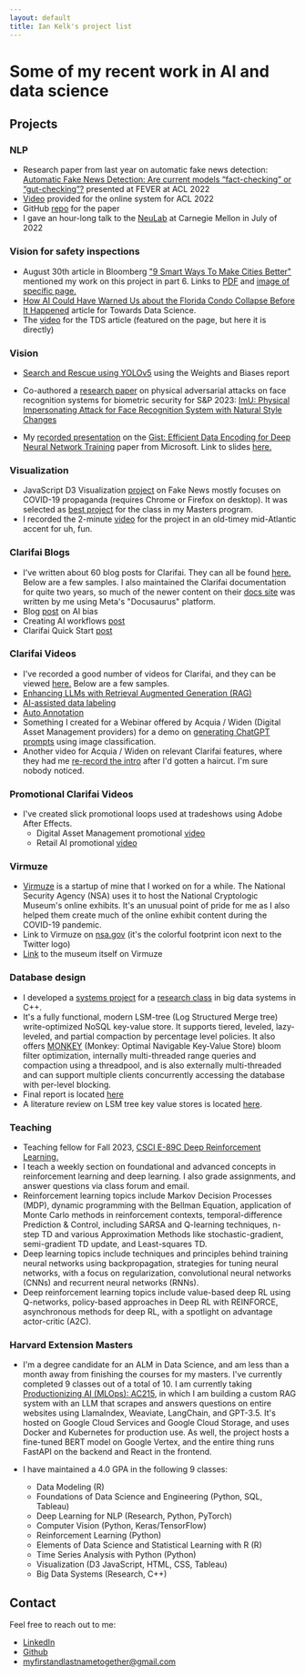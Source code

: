 ```yaml
---
layout: default
title: Ian Kelk's project list
---
```

# Some of my recent work in AI and data science

## Projects

### NLP
* Research paper from last year on automatic fake news detection: [Automatic Fake News Detection: Are current models “fact-checking” or “gut-checking”?](https://aclanthology.org/2022.fever-1.4/) presented at FEVER at ACL 2022
* [Video](https://www.youtube.com/watch?v=v4Ue97kzX8Q&t) provided for the online system for ACL 2022
* GitHub [repo](https://github.com/automatic-fake-news-detection) for the paper
* I gave an hour-long talk to the [NeuLab](https://www.cs.cmu.edu/~neulab/) at Carnegie Mellon in July of 2022

### Vision for safety inspections
* August 30th article in Bloomberg ["9 Smart Ways To Make Cities Better"](https://archive.ph/SSPfv) mentioned my work on this project in part 6. Links to [PDF](/pdf/bloomberg.pdf) and [image of specific page.](/img/bloomberg-06.png)
* [How AI Could Have Warned Us about the Florida Condo Collapse Before It Happened](https://towardsdatascience.com/how-a-i-can-prevent-future-building-collapses-before-they-happen-71c3bf3740b5) article for Towards Data Science.
* The [video](https://www.youtube.com/watch?v=g4tnZTghSmg) for the TDS article (featured on the page, but here it is directly)

### Vision
* [Search and Rescue using YOLOv5](https://wandb.ai/iankelk/YOLOv5/reports/Search-and-Rescue-Augmentation-and-Preprocessing-on-Drone-Based-Water-Rescue-Images-with-YOLOv5---VmlldzoxOTk4MTI2?galleryTag=object-detection) using the Weights and Biases report
* Co-authored a [research paper](https://sp2023.ieee-security.org/program-papers.html) on physical adversarial attacks on face recognition systems for biometric security for S&P 2023: [ImU: Physical Impersonating Attack for Face Recognition System with Natural Style Changes](https://drive.google.com/file/d/1ewQSfJwTpHNtrRsdPiJNYB99_kcYtoCQ/view?usp=share_link)

* My [recorded presentation](https://www.youtube.com/watch?v=dzdyO1WmlEE) on the [Gist: Efficient Data Encoding for Deep Neural Network Training](https://www.microsoft.com/en-us/research/uploads/prod/2018/04/fiddle-gist-isca18.pdf) paper from Microsoft. Link to slides [here.](https://docs.google.com/presentation/d/1y4qM_qi-XI1kPqrZSM5u1yzr4aN5kxTOLejfJPO-5nA/edit?usp=sharing)

### Visualization
* JavaScript D3 Visualization [project](https://iankelk.github.io/fantastic-news/) on Fake News mostly focuses on COVID-19 propaganda (requires Chrome or Firefox on desktop). It was selected as [best project](https://www.cs171.org/2022/fame/) for the class in my Masters program.
* I recorded the 2-minute [video](https://www.youtube.com/watch?v=V8gTSvInKDA) for the project in an old-timey mid-Atlantic accent for uh, fun.

### Clarifai Blogs
* I've written about 60 blog posts for Clarifai. They can all be found [here.](https://www.clarifai.com/blog) Below are a few samples. I also maintained the Clarifai documentation for quite two years, so much of the newer content on their [docs site](https://docs.clarifai.com) was written by me using Meta's "Docusaurus" platform.
* Blog [post](https://www.clarifai.com/blog/imperfections-in-the-machine-bias-in-ai) on AI bias
* Creating AI workflows [post](https://www.clarifai.com/blog/creating-workflows-in-clarifai-community)
* Clarifai Quick Start [post](https://www.clarifai.com/blog/image-predictions-quick-start)

### Clarifai Videos
* I've recorded a good number of videos for Clarifai, and they can be viewed [here.](https://www.youtube.com/@theworldsai/videos) Below are a few samples.
* [Enhancing LLMs with Retrieval Augmented Generation (RAG)](https://www.youtube.com/watch?v=HbuOu9zq2UE)
* [AI-assisted data labeling](https://www.youtube.com/watch?v=hLMzm_vvMVg)
* [Auto Annotation](https://www.youtube.com/watch?v=q38eEf2dUoo)
* Something I created for a Webinar offered by Acquia / Widen (Digital Asset Management providers) for a demo on [generating ChatGPT prompts](https://www.youtube.com/watch?v=kMQbEcf3lps) using image classification.
* Another video for Acquia / Widen on relevant Clarifai features, where they had me [re-record the intro](https://www.youtube.com/watch?v=Fyb1Tq3yCtE) after I'd gotten a haircut. I'm sure nobody noticed.

### Promotional Clarifai Videos
* I've created slick promotional loops used at tradeshows using Adobe After Effects. 
	* Digital Asset Management promotional [video](https://www.youtube.com/watch?v=BFAvwt_Cahc)
	* Retail AI promotional [video](https://www.youtube.com/watch?v=5HMlx5SLobg)  

### Virmuze
* [Virmuze](https://virmuze.com/) is a startup of mine that I worked on for a while. The National Security Agency (NSA) uses it to host the National Cryptologic Museum's online exhibits. It's an unusual point of pride for me as I also helped them create much of the online exhibit content during the COVID-19 pandemic.
* Link to Virmuze on [nsa.gov](https://www.nsa.gov/museum/) (it's the colorful footprint icon next to the Twitter logo)
* [Link](https://virmuze.com/m/crypto-museum/) to the museum itself on Virmuze

### Database design
* I developed a [systems project](https://github.com/iankelk/lsm-tree/) for a [research class](http://daslab.seas.harvard.edu/classes/cs265/) in big data systems in C++. 
* It's a fully functional, modern LSM-tree (Log Structured Merge tree) write-optimized NoSQL key-value store. It supports tiered, leveled, lazy-leveled, and partial compaction by percentage level policies. It also offers [MONKEY](https://stratos.seas.harvard.edu/files/stratos/files/monkeykeyvaluestore.pdf) (Monkey: Optimal Navigable Key-Value Store) bloom filter optimization, internally multi-threaded range queries and compaction using a threadpool, and is also externally multi-threaded and can support multiple clients concurrently accessing the database with per-level blocking.
* Final report is located [here](/reports/Final_Report_Ian_Kelk.pdf)
* A literature review on LSM tree key value stores is located [here](/reports/Literature_Review_Ian_Kelk.pdf).

### Teaching
* Teaching fellow for Fall 2023, [CSCI E-89C Deep Reinforcement Learning.](https://courses.dce.harvard.edu/?details&srcdb=202401&crn=16817)
* I teach a weekly section on foundational and advanced concepts in reinforcement learning and deep learning. I also grade assignments, and answer questions via class forum and email.
* Reinforcement learning topics include Markov Decision Processes (MDP), dynamic programming with the Bellman Equation, application of Monte Carlo methods in reinforcement contexts, temporal-difference Prediction & Control, including SARSA and Q-learning techniques, n-step TD and various Approximation Methods like stochastic-gradient, semi-gradient TD update, and Least-squares TD.
* Deep learning topics include techniques and principles behind training neural networks using backpropagation, strategies for tuning neural networks, with a focus on regularization, convolutional neural networks (CNNs) and recurrent neural networks (RNNs).
* Deep reinforcement learning topics include value-based deep RL using Q-networks, policy-based approaches in Deep RL with REINFORCE, asynchronous methods for deep RL, with a spotlight on advantage actor-critic (A2C).

### Harvard Extension Masters
* I'm a degree candidate for an ALM in Data Science, and am less than a month away from finishing the courses for my masters. I've currently completed 9 classes out of a total of 10. I am currently taking [Productionizing AI (MLOps): AC215](https://harvard-iacs.github.io/2023-AC215/), in which I am building a custom RAG system with an LLM that scrapes and answers questions on entire websites using LlamaIndex, Weaviate, LangChain, and GPT-3.5. It's hosted on Google Cloud Services and Google Cloud Storage, and uses Docker and Kubernetes for production use. As well, the project hosts a fine-tuned BERT model on Google Vertex, and the entire thing runs FastAPI on the backend and React in the frontend.

* I have maintained a 4.0 GPA in the following 9 classes:
	* Data Modeling (R)
	* Foundations of Data Science and Engineering (Python, SQL, Tableau)
	* Deep Learning for NLP (Research, Python, PyTorch)
	* Computer Vision (Python, Keras/TensorFlow)
	* Reinforcement Learning (Python)
	* Elements of Data Science and Statistical Learning with R (R)
	* Time Series Analysis with Python (Python)
	* Visualization (D3 JavaScript, HTML, CSS, Tableau)
	* Big Data Systems (Research, C++)

## Contact
Feel free to reach out to me:
* [LinkedIn](https://www.linkedin.com/in/iankelk/)
* [Github](https://github.com/iankelk)
* [myfirstandlastnametogether@gmail.com](mailto:myfirstandlastnametogether@gmail.com)
